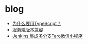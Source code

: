 # blog

- [为什么要用TypeScript？](./articles/为什么要用TypeScript.md)
- [服务端版本兼容](./articles/服务端版本兼容.md)
- [Jenkins 集成多分支Taro微信小程序](./articles/jenkins-taro.md)
